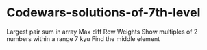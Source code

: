 # Codewars-solutions-of-7th-level

Largest pair sum in array 
Max diff
Row Weights
Show multiples of 2 numbers within a range
7 kyu
Find the middle element
